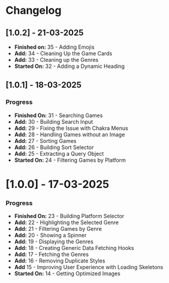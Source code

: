 # Changelog

## [1.0.2] - 21-03-2025

- **Finished on:** 35 - Adding Emojis
- **Add:** 34 - Cleaning Up the Game Cards
- **Add:** 33 - Cleaning up the Genres
- **Started On:** 32 - Adding a Dynamic Heading

## [1.0.1] - 18-03-2025

### Progress

- **Finished On:** 31 - Searching Games
- **Add:** 30 - Building Search Input
- **Add:** 29 - Fixing the Issue with Chakra Menus
- **Add:** 28 - Handling Games without an Image
- **Add:** 27 - Sorting Games
- **Add:** 26 - Building Sort Selector
- **Add:** 25 - Extracting a Query Object
- **Started On:** 24 - Filtering Games by Platform

# [1.0.0] - 17-03-2025

### Progress

- **Finished On:** 23 - Building Platform Selector
- **Add:** 22 - Highlighting the Selected Genre
- **Add:** 21 - Filtering Games by Genre
- **Add:** 20 - Showing a Spinner
- **Add:** 19 - Displaying the Genres
- **Add:** 18 - Creating Generic Data Fetching Hooks
- **Add:** 17 - Fetching the Genres
- **Add:** 16 - Removing Duplicate Styles
- **Add** 15 - Improving User Experience with Loading Skeletons
- **Started On:** 14 - Getting Optimized Images
